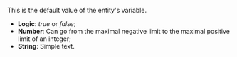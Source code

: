 This is the default value of the entity's variable.
- **Logic**: _true_ or _false_;
- **Number**: Can go from the maximal negative limit to the maximal positive limit of an integer;
- **String**: Simple text.